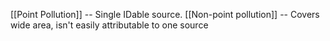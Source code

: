 [[Point Pollution]] -- Single IDable source.
[[Non-point pollution]] -- Covers wide area, isn't easily attributable to one source 